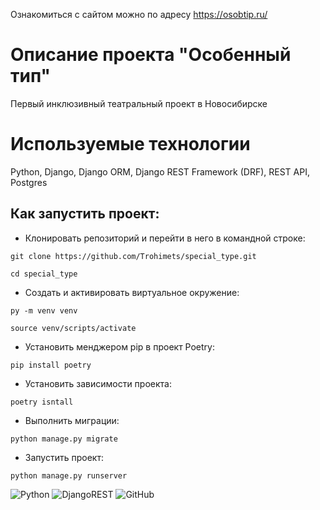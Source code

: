 Ознакомиться с сайтом можно по адресу https://osobtip.ru/

# Описание проекта "Особенный тип"

Первый инклюзивный театральный проект в Новосибирске

# Используемые технологии

Python, Django, Django ORM, Django REST Framework (DRF), REST API, Postgres

## Как запустить проект:

- Клонировать репозиторий и перейти в него в командной строке:
```
git clone https://github.com/Trohimets/special_type.git
```
```
cd special_type
```
- Cоздать и активировать виртуальное окружение:
```
py -m venv venv
```
```
source venv/scripts/activate
```
- Установить менджером pip в проект Poetry:
```
pip install poetry
```
- Установить зависимости проекта:
```
poetry isntall
```
- Выполнить миграции:
```
python manage.py migrate
```
- Запустить проект:
```
python manage.py runserver
```

![Python](https://img.shields.io/badge/python-3670A0?style=for-the-badge&logo=python&logoColor=ffdd54)
![DjangoREST](https://img.shields.io/badge/DJANGO-REST-ff1709?style=for-the-badge&logo=django&logoColor=white&color=ff1709&labelColor=gray)
![GitHub](https://img.shields.io/badge/github-%23121011.svg?style=for-the-badge&logo=github&logoColor=white)

